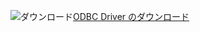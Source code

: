 ![ダウンロード](../ssdt/media/download.png)[ODBC Driver のダウンロード](../connect/odbc/download-odbc-driver-for-sql-server.md)
